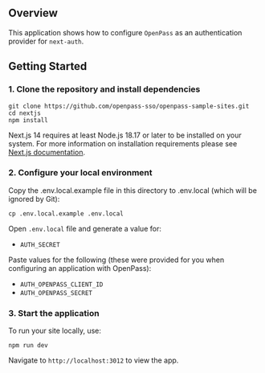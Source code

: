 ## Overview

This application shows how to configure `OpenPass` as an authentication provider for `next-auth`.

## Getting Started

### 1. Clone the repository and install dependencies

```
git clone https://github.com/openpass-sso/openpass-sample-sites.git
cd nextjs
npm install
```

Next.js 14 requires at least Node.js 18.17 or later to be installed on your system. For more information on installation requirements please see [Next.js documentation](https://nextjs.org/docs/getting-started/installation).

### 2. Configure your local environment

Copy the .env.local.example file in this directory to .env.local (which will be ignored by Git):

```
cp .env.local.example .env.local
```

Open `.env.local` file and generate a value for:

- `AUTH_SECRET`

Paste values for the following (these were provided for you when configuring an application with OpenPass):

- `AUTH_OPENPASS_CLIENT_ID`
- `AUTH_OPENPASS_SECRET`

### 3. Start the application

To run your site locally, use:

```
npm run dev
```

Navigate to `http://localhost:3012` to view the app.
